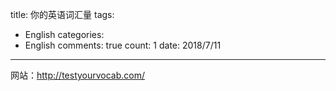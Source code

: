
title: 你的英语词汇量
tags: 
  - English
categories: 
  - English
comments: true
count: 1
date: 2018/7/11
---
网站：http://testyourvocab.com/
